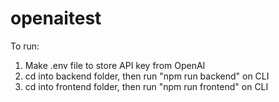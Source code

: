 # openaitest

To run:

1. Make .env file to store API key from OpenAI
2. cd into backend folder, then run "npm run backend" on CLI
3. cd into frontend folder, then run "npm run frontend" on CLI
